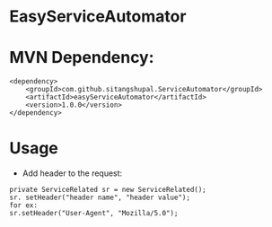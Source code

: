 # EasyServiceAutomator

MVN Dependency:
===============

```
<dependency>
	<groupId>com.github.sitangshupal.ServiceAutomator</groupId>
	<artifactId>easyServiceAutomator</artifactId>
	<version>1.0.0</version>
</dependency>
```

# Usage

* Add header to the request:

```
private ServiceRelated sr = new ServiceRelated();
sr. setHeader("header name", "header value");
for ex:
sr.setHeader("User-Agent", "Mozilla/5.0");
```


